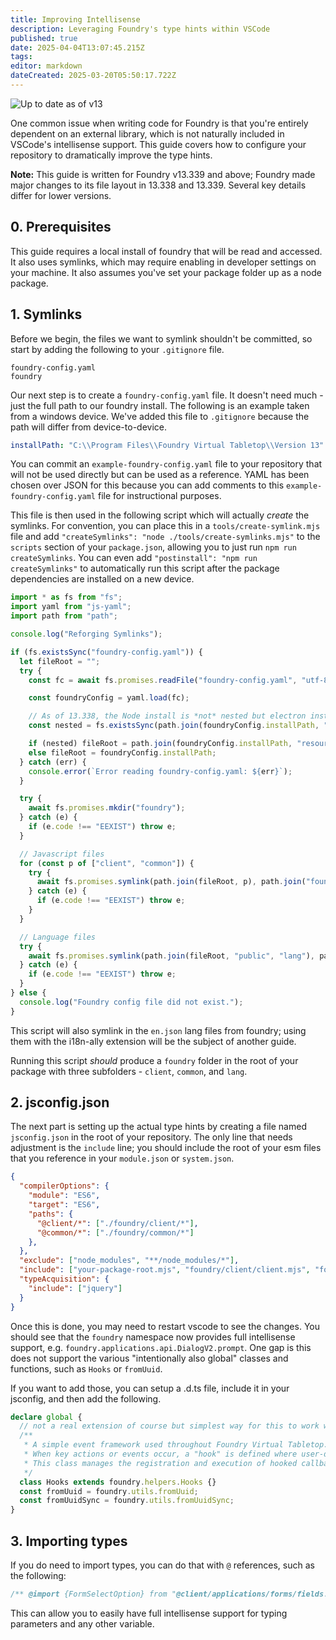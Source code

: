 ```yaml
---
title: Improving Intellisense
description: Leveraging Foundry's type hints within VSCode
published: true
date: 2025-04-04T13:07:45.215Z
tags: 
editor: markdown
dateCreated: 2025-03-20T05:50:17.722Z
---
```


![Up to date as of v13](https://img.shields.io/static/v1?label=FoundryVTT&message=v13&color=informational)

One common issue when writing code for Foundry is that you're entirely dependent on an external library, which is not naturally included in VSCode's intellisense support. This guide covers how to configure your repository to dramatically improve the type hints.

**Note:** This guide is written for Foundry v13.339 and above; Foundry made major changes to its file layout in 13.338 and 13.339. Several key details differ for lower versions.

## 0. Prerequisites

This guide requires a local install of foundry that will be read and accessed. It also uses symlinks, which may require enabling in developer settings on your machine. It also assumes you've set your package folder up as a node package.

## 1. Symlinks

Before we begin, the files we want to symlink shouldn't be committed, so start by adding the following to your `.gitignore` file.

```.gitignore
foundry-config.yaml
foundry
```

Our next step is to create a `foundry-config.yaml` file. It doesn't need much - just the full path to our foundry install. The following is an example taken from a windows device. We've added this file to `.gitignore` because the path will differ from device-to-device. 
```yaml
installPath: "C:\\Program Files\\Foundry Virtual Tabletop\\Version 13"
```
You can commit an `example-foundry-config.yaml` file to your repository that will not be used directly but can be used as a reference. YAML has been chosen over JSON for this because you can add comments to this `example-foundry-config.yaml` file for instructional purposes.

This file is then used in the following script which will actually *create* the symlinks. For convention, you can place this in a `tools/create-symlink.mjs` file and add `"createSymlinks": "node ./tools/create-symlinks.mjs"` to the `scripts` section of your `package.json`, allowing you to just run `npm run createSymlinks`. You can even add `"postinstall": "npm run createSymlinks"` to automatically run this script after the package dependencies are installed on a new device.
```js
import * as fs from "fs";
import yaml from "js-yaml";
import path from "path";

console.log("Reforging Symlinks");

if (fs.existsSync("foundry-config.yaml")) {
  let fileRoot = "";
  try {
    const fc = await fs.promises.readFile("foundry-config.yaml", "utf-8");

    const foundryConfig = yaml.load(fc);

    // As of 13.338, the Node install is *not* nested but electron installs *are*
    const nested = fs.existsSync(path.join(foundryConfig.installPath, "resources", "app"));

    if (nested) fileRoot = path.join(foundryConfig.installPath, "resources", "app");
    else fileRoot = foundryConfig.installPath;
  } catch (err) {
    console.error(`Error reading foundry-config.yaml: ${err}`);
  }

  try {
    await fs.promises.mkdir("foundry");
  } catch (e) {
    if (e.code !== "EEXIST") throw e;
  }

  // Javascript files
  for (const p of ["client", "common"]) {
    try {
      await fs.promises.symlink(path.join(fileRoot, p), path.join("foundry", p));
    } catch (e) {
      if (e.code !== "EEXIST") throw e;
    }
  }

  // Language files
  try {
    await fs.promises.symlink(path.join(fileRoot, "public", "lang"), path.join("foundry", "lang"));
  } catch (e) {
    if (e.code !== "EEXIST") throw e;
  }
} else {
  console.log("Foundry config file did not exist.");
}
```

This script will also symlink in the `en.json` lang files from foundry; using them with the i18n-ally extension will be the subject of another guide.

Running this script *should* produce a `foundry` folder in the root of your package with three subfolders - `client`, `common`, and `lang`. 

## 2. jsconfig.json

The next part is setting up the actual type hints by creating a file named `jsconfig.json` in the root of your repository. The only line that needs adjustment is the `include` line; you should include the root of your esm files that you reference in your `module.json` or `system.json`.
```json
{
  "compilerOptions": {
    "module": "ES6",
    "target": "ES6",
    "paths": {
      "@client/*": ["./foundry/client/*"],
      "@common/*": ["./foundry/common/*"]
    },
  },
  "exclude": ["node_modules", "**/node_modules/*"],
  "include": ["your-package-root.mjs", "foundry/client/client.mjs", "foundry/client/global.d.mts"],
  "typeAcquisition": {
    "include": ["jquery"]
  }
}
```

Once this is done, you may need to restart vscode to see the changes. You should see that the `foundry` namespace now provides full intellisense support, e.g. `foundry.applications.api.DialogV2.prompt`. One gap is this does not support the various "intentionally also global" classes and functions, such as `Hooks` or `fromUuid`. 

If you want to add those, you can setup a .d.ts file, include it in your jsconfig, and then add the following.

```ts
declare global {
  // not a real extension of course but simplest way for this to work with the intellisense.
  /**
   * A simple event framework used throughout Foundry Virtual Tabletop.
   * When key actions or events occur, a "hook" is defined where user-defined callback functions can execute.
   * This class manages the registration and execution of hooked callback functions.
   */
  class Hooks extends foundry.helpers.Hooks {}
  const fromUuid = foundry.utils.fromUuid;
  const fromUuidSync = foundry.utils.fromUuidSync;
}
```

## 3. Importing types

If you do need to import types, you can do that with `@` references, such as the following:
```js
/** @import {FormSelectOption} from "@client/applications/forms/fields.mjs" */
```

This can allow you to easily have full intellisense support for typing parameters and any other variable.